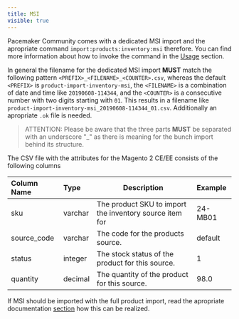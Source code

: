 ```yaml
---
title: MSI
visible: true
---
```


Pacemaker Community comes with a dedicated MSI import and the apropriate command `import:products:inventory:msi` therefore. You can find more information about how to invoke the command in the [Usage](/getting-started/usage) section.

In general the filename for the dedicated MSI import **MUST** match the following pattern `<PREFIX>_<FILENAME>_<COUNTER>.csv`, whereas the default `<PREFIX>` is `product-import-inventory-msi`, the `<FILENAME>` is a combination of date and time like `20190608-114344`, and the `<COUNTER>` is a consecutive number with two digits starting with `01`. This results in a filename like `product-import-inventory-msi_20190608-114344_01.csv`. Additionally an apropriate `.ok` file is needed.

> ATTENTION: Please be aware that the three parts **MUST** be separated with an underscore "_" as there is meaning for the bunch import behind its structure.

The CSV file with the attributes for the Magento 2 CE/EE consists of the following columns

| Column Name | Type     | Description                                                                           | Example |
|:------------|:---------|---------------------------------------------------------------------------------------|:--------|
| sku         | varchar  | The product SKU to import the inventory source item for                               | 24-MB01 |
| source_code | varchar  | The code for the products source.                                                     | default |
| status      | integer  | The stock status of the product for this source.                                      |       1 |
| quantity    | decimal  | The quantity of the product for this source.                                          |    98.0 |

If MSI should be imported with the full product import, read the apropriate documentation [section](https://docs.m2if.com/file-structure/product-import#add-msi-to-product-import) how this can be realized.
